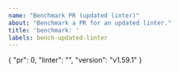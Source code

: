 ```yaml
---
name: "Benchmark PR (updated linter)"
about: "Benchmark a PR for an updated linter."
title: 'benchmark: '
labels: bench-updated-linter
---
```

{
  "pr": 0,
  "linter": "",
  "version": "v1.59.1"
}
